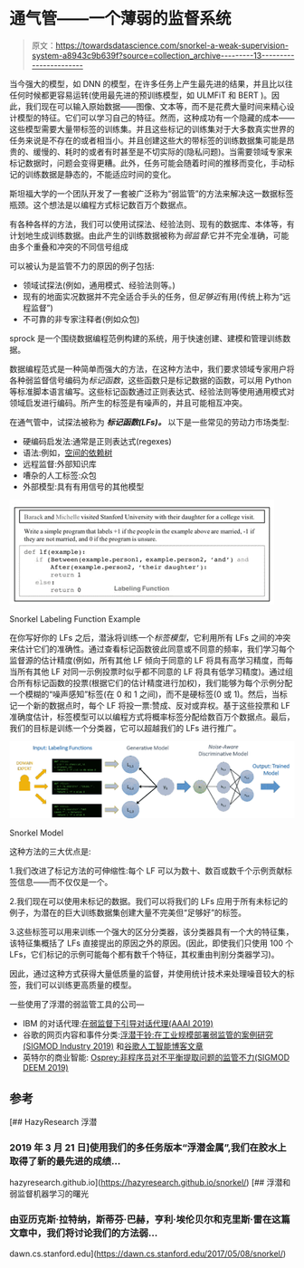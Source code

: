 # 通气管——一个薄弱的监督系统

> 原文：<https://towardsdatascience.com/snorkel-a-weak-supervision-system-a8943c9b639f?source=collection_archive---------13----------------------->

当今强大的模型，如 DNN 的模型，在许多任务上产生最先进的结果，并且比以往任何时候都更容易运转(使用最先进的预训练模型，如 ULMFiT 和 BERT )。因此，我们现在可以输入原始数据——图像、文本等，而不是花费大量时间来精心设计模型的特征。它们可以学习自己的特征。然而，这种成功有一个隐藏的成本——这些模型需要大量带标签的训练集。并且这些标记的训练集对于大多数真实世界的任务来说是不存在的或者相当小。并且创建这些大的带标签的训练数据集可能是昂贵的、缓慢的、耗时的或者有时甚至是不切实际的(隐私问题)。当需要领域专家来标记数据时，问题会变得更糟。此外，任务可能会随着时间的推移而变化，手动标记的训练数据是静态的，不能适应时间的变化。

斯坦福大学的一个团队开发了一套被广泛称为“弱监管”的方法来解决这一数据标签瓶颈。这个想法是以编程方式标记数百万个数据点。

有各种各样的方法，我们可以使用试探法、经验法则、现有的数据库、本体等，有计划地生成训练数据。由此产生的训练数据被称为*弱监督*:它并不完全准确，可能由多个重叠和冲突的不同信号组成

可以被认为是监管不力的原因的例子包括:

*   领域试探法(例如，通用模式、经验法则等。)
*   现有的地面实况数据并不完全适合手头的任务，但*足够近*有用(传统上称为“远程监督”)
*   不可靠的非专家注释者(例如众包)

sprock 是一个围绕数据编程范例构建的系统，用于快速创建、建模和管理训练数据。

数据编程范式是一种简单而强大的方法，在这种方法中，我们要求领域专家用户将各种弱监督信号编码为*标记函数*，这些函数只是标记数据的函数，可以用 Python 等标准脚本语言编写。这些标记函数通过正则表达式、经验法则等使用通用模式对领域启发进行编码。所产生的标签是有噪声的，并且可能相互冲突。

在通气管中，试探法被称为 ***标记函数(LFs)。*** 以下是一些常见的劳动力市场类型:

*   硬编码启发法:通常是正则表达式(regexes)
*   语法:例如，[空间的依赖树](https://explosion.ai/demos/displacy)
*   远程监督:外部知识库
*   嘈杂的人工标签:众包
*   外部模型:具有有用信号的其他模型

![](img/a4bb4a0085826edd636c7e8a78e85573.png)

Snorkel Labeling Function Example

在你写好你的 LFs 之后，潜泳将训练一个*标签模型*，它利用所有 LFs 之间的冲突来估计它们的准确性。通过查看标记函数彼此同意或不同意的频率，我们学习每个监督源的估计精度(例如，所有其他 LF 倾向于同意的 LF 将具有高学习精度，而每当所有其他 LF 对同一示例投票时似乎都不同意的 LF 将具有低学习精度)。通过组合所有标记函数的投票(根据它们的估计精度进行加权)，我们能够为每个示例分配一个模糊的“噪声感知”标签(在 0 和 1 之间)，而不是硬标签(0 或 1)。然后，当标记一个新的数据点时，每个 LF 将投一票:赞成、反对或弃权。基于这些投票和 LF 准确度估计，标签模型可以以编程方式将概率标签分配给数百万个数据点。最后，我们的目标是训练一个分类器，它可以超越我们的 LFs 进行推广。

![](img/40d783a7907fb5c855c034984c599288.png)

Snorkel Model

这种方法的三大优点是:

1.我们改进了标记方法的可伸缩性:每个 LF 可以为数十、数百或数千个示例贡献标签信息——而不仅仅是一个。

2.我们现在可以使用未标记的数据。我们可以将我们的 LFs 应用于所有未标记的例子，为潜在的巨大训练数据集创建大量不完美但“足够好”的标签。

3.这些标签可以用来训练一个强大的区分分类器，该分类器具有一个大的特征集，该特征集概括了 LFs 直接提出的原因之外的原因。(因此，即使我们只使用 100 个 LFs，它们标记的示例可能每个都有数千个特征，其权重由判别分类器学习)。

因此，通过这种方式获得大量低质量的监督，并使用统计技术来处理噪音较大的标签，我们可以训练更高质量的模型。

一些使用了浮潜的弱监管工具的公司—

*   IBM 的对话代理:[在弱监督下引导对话代理(AAAI 2019)](https://arxiv.org/pdf/1812.06176.pdf)
*   谷歌的网页内容和事件分类:[浮潜干铃:在工业规模部署弱监管的案例研究(SIGMOD Industry 2019)](https://arxiv.org/abs/1812.00417) 和[谷歌人工智能博客文章](https://ai.googleblog.com/2019/03/harnessing-organizational-knowledge-for.html)
*   英特尔的商业智能: [Osprey:非程序员对不平衡提取问题的监管不力(SIGMOD DEEM 2019)](https://ajratner.github.io/assets/papers/Osprey_DEEM.pdf)

## 参考

[](https://hazyresearch.github.io/snorkel/) [## HazyResearch 浮潜

### 2019 年 3 月 21 日]使用我们的多任务版本“浮潜金属”,我们在胶水上取得了新的最先进的成绩…

hazyresearch.github.io](https://hazyresearch.github.io/snorkel/) [](https://dawn.cs.stanford.edu/2017/05/08/snorkel/) [## 浮潜和弱监督机器学习的曙光

### 由亚历克斯·拉特纳，斯蒂芬·巴赫，亨利·埃伦贝尔和克里斯·雷在这篇文章中，我们将讨论我们的方法弱…

dawn.cs.stanford.edu](https://dawn.cs.stanford.edu/2017/05/08/snorkel/)